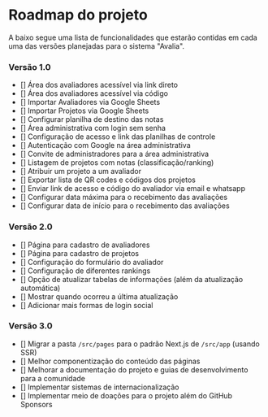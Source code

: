 # Roadmap do projeto

A baixo segue uma lista de funcionalidades que estarão contidas em cada uma das versões planejadas para o sistema "Avalia".

### Versão 1.0

- [] Área dos avaliadores acessível via link direto
- [] Área dos avaliadores acessível via código
- [] Importar Avaliadores via Google Sheets
- [] Importar Projetos via Google Sheets
- [] Configurar planilha de destino das notas
- [] Área administrativa com login sem senha
- [] Configuração de acesso e link das planilhas de controle
- [] Autenticação com Google na área administrativa
- [] Convite de administradores para a área administrativa
- [] Listagem de projetos com notas (classificação/ranking)
- [] Atribuir um projeto a um avaliador
- [] Exportar lista de QR codes e códigos dos projetos
- [] Enviar link de acesso e código do avaliador via email e whatsapp
- [] Configurar data máxima para o recebimento das avaliações
- [] Configurar data de início para o recebimento das avaliações


### Versão 2.0

- [] Página para cadastro de avaliadores
- [] Página para cadastro de projetos
- [] Configuração do formulário do avaliador
- [] Configuração de diferentes rankings
- [] Opção de atualizar tabelas de informações (além da atualização automática)
- [] Mostrar quando ocorreu a última atualização
- [] Adicionar mais formas de login social

### Versão 3.0

- [] Migrar a pasta `/src/pages` para o padrão Next.js de `/src/app` (usando SSR)
- [] Melhor componentização do conteúdo das páginas
- [] Melhorar a documentação do projeto e guias de desenvolvimento para a comunidade
- [] Implementar sistemas de internacionalização
- [] Implementar meio de doações para o projeto além do GitHub Sponsors
